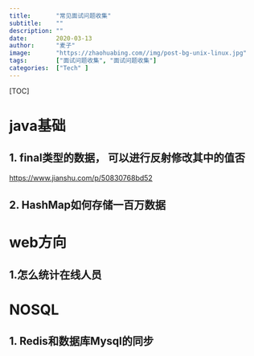 ```yaml
---
title:       "常见面试问题收集"
subtitle:    ""
description: ""
date:        2020-03-13
author:      "麦子"
image:       "https://zhaohuabing.com//img/post-bg-unix-linux.jpg"
tags:        ["面试问题收集", "面试问题收集"]
categories:  ["Tech" ]
---
```


[TOC]

# java基础



## 1.  final类型的数据， 可以进行反射修改其中的值否

https://www.jianshu.com/p/50830768bd52  



## 2.  HashMap如何存储一百万数据



# web方向



## 1.怎么统计在线人员



# NOSQL



## 1.  Redis和数据库Mysql的同步